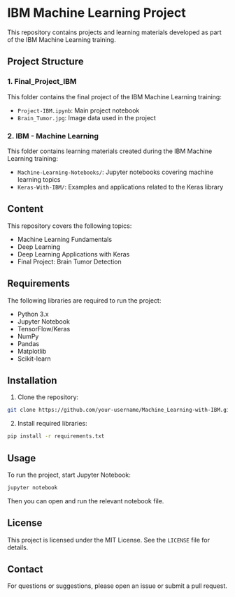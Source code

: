 # IBM Machine Learning Project

This repository contains projects and learning materials developed as part of the IBM Machine Learning training.

## Project Structure

### 1. Final_Project_IBM
This folder contains the final project of the IBM Machine Learning training:
- `Project-IBM.ipynb`: Main project notebook
- `Brain_Tumor.jpg`: Image data used in the project

### 2. IBM - Machine Learning
This folder contains learning materials created during the IBM Machine Learning training:
- `Machine-Learning-Notebooks/`: Jupyter notebooks covering machine learning topics
- `Keras-With-IBM/`: Examples and applications related to the Keras library

## Content

This repository covers the following topics:
- Machine Learning Fundamentals
- Deep Learning
- Deep Learning Applications with Keras
- Final Project: Brain Tumor Detection

## Requirements

The following libraries are required to run the project:
- Python 3.x
- Jupyter Notebook
- TensorFlow/Keras
- NumPy
- Pandas
- Matplotlib
- Scikit-learn

## Installation

1. Clone the repository:
```bash
git clone https://github.com/your-username/Machine_Learning-with-IBM.git
```

2. Install required libraries:
```bash
pip install -r requirements.txt
```

## Usage

To run the project, start Jupyter Notebook:
```bash
jupyter notebook
```

Then you can open and run the relevant notebook file.

## License

This project is licensed under the MIT License. See the `LICENSE` file for details.

## Contact

For questions or suggestions, please open an issue or submit a pull request.